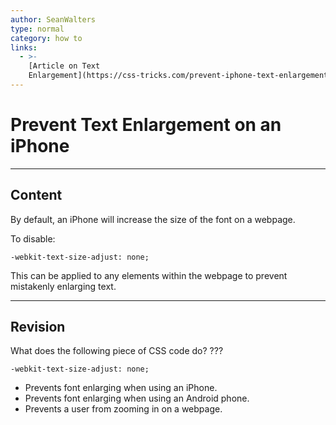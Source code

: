 ```yaml
---
author: SeanWalters
type: normal
category: how to
links:
  - >-
    [Article on Text
    Enlargement](https://css-tricks.com/prevent-iphone-text-enlargement/){article}
---
```


# Prevent Text Enlargement on an iPhone


---

## Content

By default, an iPhone will increase the size of the font on a webpage.

To disable:

```plain-text
-webkit-text-size-adjust: none;
```

This can be applied to any elements within the webpage to prevent mistakenly enlarging text.


---

## Revision

What does the following piece of CSS code do? ???

```plain-text
-webkit-text-size-adjust: none;
```

- Prevents font enlarging when using an iPhone.
- Prevents font enlarging when using an Android phone.
- Prevents a user from zooming in on a webpage.

